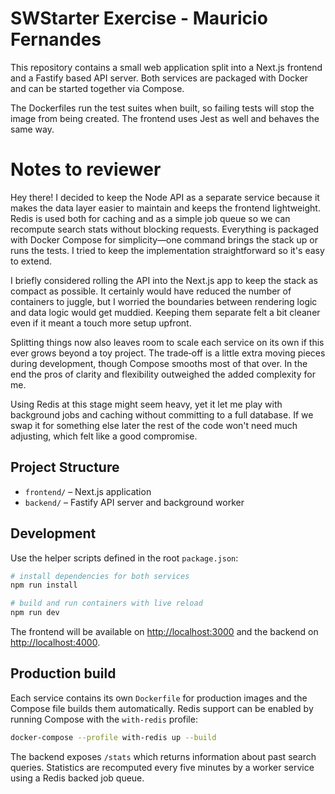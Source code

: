 # SWStarter Exercise - Mauricio Fernandes

This repository contains a small web application split into a Next.js
frontend and a Fastify based API server. Both services are packaged with
Docker and can be started together via Compose.

The Dockerfiles run the test suites when built, so failing tests will stop the
image from being created. The frontend uses Jest as well and behaves the same
way.

# Notes to reviewer

Hey there! I decided to keep the Node API as a separate service because it makes
the data layer easier to maintain and keeps the frontend lightweight. Redis is
used both for caching and as a simple job queue so we can recompute search stats
without blocking requests. Everything is packaged with Docker Compose for
simplicity—one command brings the stack up or runs the tests. I tried to keep
the implementation straightforward so it's easy to extend.

I briefly considered rolling the API into the Next.js app to keep the stack as
compact as possible. It certainly would have reduced the number of containers
to juggle, but I worried the boundaries between rendering logic and data logic
would get muddied. Keeping them separate felt a bit cleaner even if it meant a
touch more setup upfront.

Splitting things now also leaves room to scale each service on its own if this
ever grows beyond a toy project. The trade‑off is a little extra moving pieces
during development, though Compose smooths most of that over. In the end the
pros of clarity and flexibility outweighed the added complexity for me.

Using Redis at this stage might seem heavy, yet it let me play with background
jobs and caching without committing to a full database. If we swap it for
something else later the rest of the code won't need much adjusting, which felt
like a good compromise.

## Project Structure

- `frontend/` – Next.js application
- `backend/` – Fastify API server and background worker

## Development

Use the helper scripts defined in the root `package.json`:

```bash
# install dependencies for both services
npm run install

# build and run containers with live reload
npm run dev
```

The frontend will be available on [http://localhost:3000](http://localhost:3000)
and the backend on [http://localhost:4000](http://localhost:4000).

## Production build

Each service contains its own `Dockerfile` for production images and the
Compose file builds them automatically. Redis support can be enabled by running
Compose with the `with-redis` profile:

```bash
docker-compose --profile with-redis up --build
```


The backend exposes `/stats` which returns information about past search
queries. Statistics are recomputed every five minutes by a worker service using
a Redis backed job queue.

